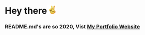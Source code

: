# Hey there<img src="https://raw.githubusercontent.com/nyu19/nyu19/master/media/peace.gif" width="30" height="30">

### README.md's are so 2020, Vist [My Portfolio Website](https://nakulupasani.ml)
